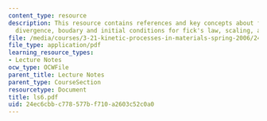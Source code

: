 ```yaml
---
content_type: resource
description: This resource contains references and key concepts about fick's law,
  divergence, boudary and initial conditions for fick's law, scaling, and superposition.
file: /media/courses/3-21-kinetic-processes-in-materials-spring-2006/24ec6cbbc778577bf710a2603c52c0a0_ls6.pdf
file_type: application/pdf
learning_resource_types:
- Lecture Notes
ocw_type: OCWFile
parent_title: Lecture Notes
parent_type: CourseSection
resourcetype: Document
title: ls6.pdf
uid: 24ec6cbb-c778-577b-f710-a2603c52c0a0
---
```


